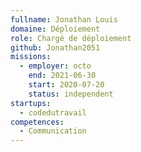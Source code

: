 ```yaml
---
fullname: Jonathan Louis
domaine: Déploiement
role: Chargé de déploiement
github: Jonathan2051
missions:
  - employer: octo
    end: 2021-06-30
    start: 2020-07-20
    status: independent
startups:
  - codedutravail
competences:
  - Communication
---
```

